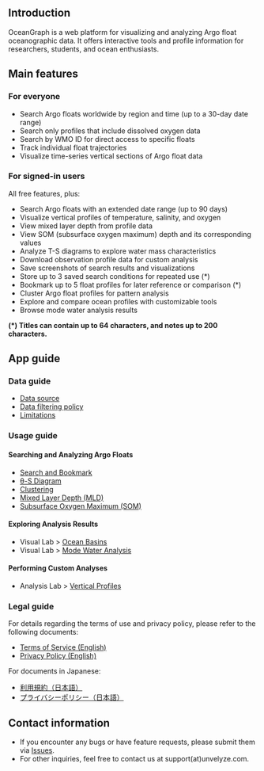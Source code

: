 ## Introduction

OceanGraph is a web platform for visualizing and analyzing Argo float oceanographic data. It offers interactive tools and profile information for researchers, students, and ocean enthusiasts.

## Main features

### For everyone

- Search Argo floats worldwide by region and time (up to a 30-day date range)
- Search only profiles that include dissolved oxygen data
- Search by WMO ID for direct access to specific floats
- Track individual float trajectories
- Visualize time-series vertical sections of Argo float data

### For signed-in users

All free features, plus:

- Search Argo floats with an extended date range (up to 90 days)
- Visualize vertical profiles of temperature, salinity, and oxygen
- View mixed layer depth from profile data
- View SOM (subsurface oxygen maximum) depth and its corresponding values
- Analyze T-S diagrams to explore water mass characteristics
- Download observation profile data for custom analysis
- Save screenshots of search results and visualizations
- Store up to 3 saved search conditions for repeated use (*)
- Bookmark up to 5 float profiles for later reference or comparison (*)
- Cluster Argo float profiles for pattern analysis
- Explore and compare ocean profiles with customizable tools
- Browse mode water analysis results

**(*) Titles can contain up to 64 characters, and notes up to 200 characters.**

## App guide

### Data guide

- [Data source](./docs/data_guide/data_source.md)
- [Data filtering policy](./docs/data_guide/data_filtering_policy.md)
- [Limitations](./docs/data_guide/limitations.md)

### Usage guide

#### Searching and Analyzing Argo Floats

- [Search and Bookmark](./docs/usage_guide/search.md)
- [θ-S Diagram](./docs/usage_guide/t_s_diagram.md)
- [Clustering](./docs/usage_guide/clustering.md)
- [Mixed Layer Depth (MLD)](./docs/usage_guide/mixed_layer_depth.md)
- [Subsurface Oxygen Maximum (SOM)](./docs/usage_guide/subsurface_oxygen_maximum.md)

#### Exploring Analysis Results

- Visual Lab > [Ocean Basins](./docs/usage_guide/visual_lab/ocean_basins.md)
- Visual Lab > [Mode Water Analysis](./docs/usage_guide/visual_lab/mode_water_analysis.md)

#### Performing Custom Analyses

- Analysis Lab > [Vertical Profiles](./docs/usage_guide/analysis_lab/vertical_profiles.md)

### Legal guide

For details regarding the terms of use and privacy policy, please refer to the following documents:

- [Terms of Service (English)](./docs/legal_guide/terms_of_use_en.md)
- [Privacy Policy (English)](./docs/legal_guide/privacy_policy_en.md)

For documents in Japanese:

- [利用規約（日本語）](./docs/legal_guide/terms_of_use_ja.md)
- [プライバシーポリシー（日本語）](./docs/legal_guide/privacy_policy_ja.md)

## Contact information

- If you encounter any bugs or have feature requests, please submit them via [Issues](https://github.com/Lot4Fun/oceangraph-guide/issues).
- For other inquiries, feel free to contact us at support(at)unvelyze.com.
